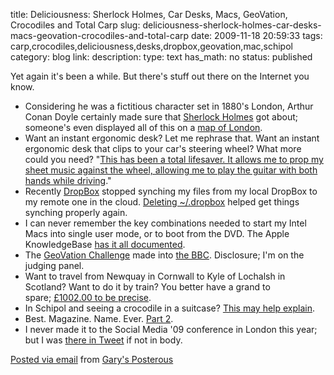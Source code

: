 title: Deliciousness: Sherlock Holmes, Car Desks, Macs, GeoVation, Crocodiles and Total Carp 
slug: deliciousness-sherlock-holmes-car-desks-macs-geovation-crocodiles-and-total-carp
date: 2009-11-18 20:59:33
tags: carp,crocodiles,deliciousness,desks,dropbox,geovation,mac,schipol
category: blog
link: 
description: 
type: text
has_math: no
status: published

Yet again it's been a while. But there's stuff out there on the Internet you know.
* Considering he was a fictitious character set in 1880's London, Arthur Conan Doyle certainly made sure that [Sherlock Holmes](https://en.wikipedia.org/wiki/Sherlock_Holmes "https://en.wikipedia.org/wiki/Sherlock_Holmes") got about; someone's even displayed all of this on a [map of London](https://londonist.com/2009/11/the_london_of_sherlock_holmesmapped.php "https://londonist.com/2009/11/the_london_of_sherlock_holmesmapped.php").
* Want an instant ergonomic desk? Let me rephrase that. Want an instant ergonomic desk that clips to your car's steering wheel? What more could you need? "[This has been a total lifesaver. It allows me to prop my sheet music against the wheel, allowing me to play the guitar with both hands while driving](https://www.amazon.com/dp/B000IZGIA8 "https://www.amazon.com/dp/B000IZGIA8")."
* Recently [DropBox](https://www.dropbox.com/ "https://www.dropbox.com/") stopped synching my files from my local DropBox to my remote one in the cloud. [Deleting ~/.dropbox](https://rubenlaguna.com/wp/2008/10/20/dropbox-not-syncing-files/ "https://rubenlaguna.com/wp/2008/10/20/dropbox-not-syncing-files/") helped get things synching properly again.
* I can never remember the key combinations needed to start my Intel Macs into single user mode, or to boot from the DVD. The Apple KnowledgeBase [has it all documented](https://support.apple.com/kb/HT1533 "https://support.apple.com/kb/HT1533").
* The [GeoVation Challenge](https://challenge.geovation.org.uk/ "https://challenge.geovation.org.uk/") made into [the BBC](https://news.bbc.co.uk/1/hi/technology/8330346.stm "https://news.bbc.co.uk/1/hi/technology/8330346.stm"). Disclosure; I'm on the judging panel.
* Want to travel from Newquay in Cornwall to Kyle of Lochalsh in Scotland? Want to do it by train? You better have a grand to spare; [£1002.00 to be precise](https://www.guardian.co.uk/world/2009/nov/03/first-1000-pound-train-fare "https://www.guardian.co.uk/world/2009/nov/03/first-1000-pound-train-fare").
* In Schipol and seeing a crocodile in a suitcase? [This may help explain](https://www.youtube.com/watch?v=IM4vjv3F06s "https://www.youtube.com/watch?v=IM4vjv3F06s").
* Best. Magazine. Name. Ever. [Part 2](https://www.totalcarpmagazine.com/Home/ "https://www.totalcarpmagazine.com/Home/").
* I never made it to the Social Media '09 conference in London this year; but I was [there in Tweet](https://www.flickr.com/photos/paul_clarke/4098714890/ "https://www.flickr.com/photos/paul_clarke/4098714890/") if not in body.


[Posted via email](https://posterous.com "https://posterous.com") from [Gary's Posterous](https://vicchi.posterous.com/deliciousness-sherlock-holmes-car-desks-macs "https://vicchi.posterous.com/deliciousness-sherlock-holmes-car-desks-macs")



